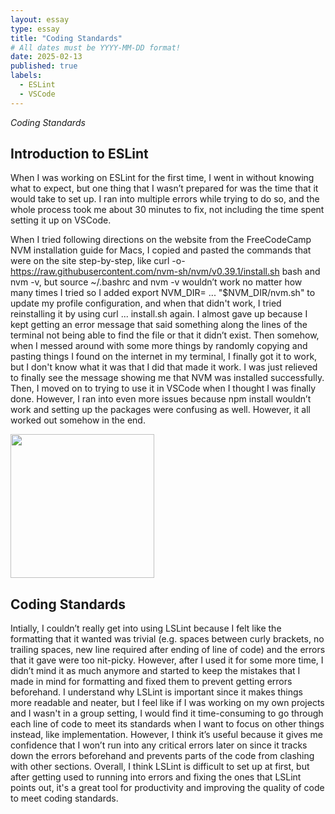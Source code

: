 ```yaml
---
layout: essay
type: essay
title: "Coding Standards"
# All dates must be YYYY-MM-DD format!
date: 2025-02-13
published: true
labels:
  - ESLint
  - VSCode
---
```




*Coding Standards*


## Introduction to ESLint
When I was working on ESLint for the first time, I went in without knowing what to expect, but one thing that I wasn’t prepared for was the time that it would take to set up. I ran into multiple errors while trying to do so, and the whole process took me about 30 minutes to fix, not including the time spent setting it up on VSCode.

When I tried following directions on the website from the FreeCodeCamp NVM installation guide for Macs, I copied and pasted the commands that were on the site step-by-step, like curl -o- https://raw.githubusercontent.com/nvm-sh/nvm/v0.39.1/install.sh bash and nvm -v, but source ~/.bashrc and nvm -v wouldn’t work no matter how many times I tried so I added export NVM_DIR= ... "$NVM_DIR/nvm.sh" to update my profile configuration, and when that didn't work, I tried reinstalling it by using curl ... install.sh again. I almost gave up because I kept getting an error message that said something along the lines of the terminal not being able to find the file or that it didn’t exist. Then somehow, when I messed around with some more things by randomly copying and pasting things I found on the internet in my terminal, I finally got it to work, but I don't know what it was that I did that made it work. I was just relieved to finally see the message showing me that NVM was installed successfully. Then, I moved on to trying to use it in VSCode when I thought I was finally done. However, I ran into even more issues because npm install wouldn’t work and setting up the packages were confusing as well. However, it all worked out somehow in the end.

<img width="230px" class="rounded float-start pe-4" src="../img/difficulty/allec-gomes-TWtnNL2MQCw-unsplash.jpg">

## Coding Standards
Intially, I couldn’t really get into using LSLint because I felt like the formatting that it wanted was trivial (e.g. spaces between curly brackets, no trailing spaces, new line required after ending of line of code) and the errors that it gave were too nit-picky. However, after I used it for some more time, I didn’t mind it as much anymore and started to keep the mistakes that I made in mind for formatting and fixed them to prevent getting errors beforehand. I understand why LSLint is important since it makes things more readable and neater, but I feel like if I was working on my own projects and I wasn't in a group setting, I would find it time-consuming to go through each line of code to meet its standards when I want to focus on other things instead, like implementation. However, I think it’s useful because it gives me confidence that I won’t run into any critical errors later on since it tracks down the errors beforehand and prevents parts of the code from clashing with other sections. Overall, I think LSLint is difficult to set up at first, but after getting used to running into errors and fixing the ones that LSLint points out, it's a great tool for productivity and improving the quality of code to meet coding standards.
